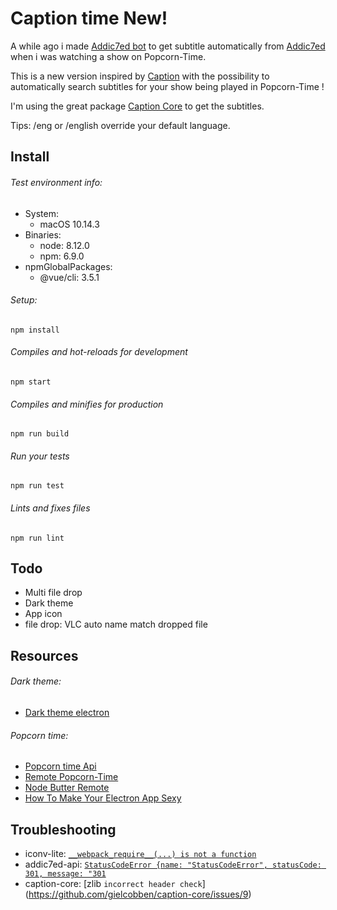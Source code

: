 # Caption time New!

A while ago i made [Addic7ed bot](https://github.com/Jorand/addic7ed-bot) to get subtitle automatically from [Addic7ed](https://www.addic7ed.com/) when i was watching a show on Popcorn-Time.

This is a new version inspired by [Caption](https://github.com/gielcobben/caption) with the possibility to automatically search subtitles for your show being played in Popcorn-Time !

I'm using the great package [Caption Core](https://github.com/gielcobben/caption-core) to get the subtitles.

Tips: /eng or /english override your default language.

## Install

###### Test environment info:
- System:
  - macOS 10.14.3
- Binaries:
  - node: 8.12.0
  - npm: 6.9.0
- npmGlobalPackages:
  - @vue/cli: 3.5.1

###### Setup:

```
npm install
```

###### Compiles and hot-reloads for development
```
npm start
```

###### Compiles and minifies for production
```
npm run build
```

###### Run your tests
```
npm run test
```

###### Lints and fixes files
```
npm run lint
```

## Todo
- Multi file drop
- Dark theme
- App icon
- file drop: VLC auto name match dropped file

## Resources

###### Dark theme:

* [Dark theme electron](https://medium.com/missive-app/make-your-electron-app-dark-mode-compatible-c23dcfdd0dfa)

###### Popcorn time:

* [Popcorn time Api](https://github.com/liszd/Popcorn-Time-Desktop/blob/master/docs/json-rpc-api.md)
* [Remote Popcorn-Time](https://github.com/MickdeGraaf/popcorn-time-remote)
* [Node Butter Remote](https://github.com/ThaTiemsz/butter-remote)
* [How To Make Your Electron App Sexy](https://blog.dcpos.ch/how-to-make-your-electron-app-sexy)


## Troubleshooting
* iconv-lite: [`__webpack_require__(...) is not a function`](https://github.com/ashtuchkin/iconv-lite/issues/204)
* addic7ed-api: [`StatusCodeError {name: "StatusCodeError", statusCode: 301, message: "301`](https://github.com/same31/addic7ed-api/issues/9)
* caption-core: [zlib `incorrect header check`] (https://github.com/gielcobben/caption-core/issues/9)
